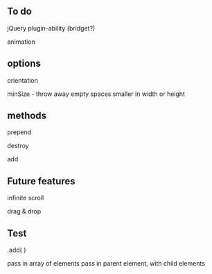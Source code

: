 
## To do


jQuery plugin-ability (bridget?)

animation

## options

orientation
<!-- rowHeight -->
<!-- columnWidth -->
minSize - throw away empty spaces smaller in width or height


## methods

prepend
<!-- append -->
destroy
<!-- layoutItems -->
<!-- layout -->
add
<!-- remove -->

## Future features

infinite scroll

drag & drop


## Test

.add( )

pass in array of elements
pass in parent element, with child elements
